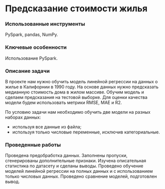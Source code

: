 
# Предсказание стоимости жилья

### Использованные инструменты
PySpark, pandas, NumPy.

### Ключевые особенности
Использование PySpark.

### Описание задачи
В проекте нам нужно обучить модель линейной регрессии на данных о жилье в Калифорнии в 1990 году. На основе данных нужно предсказать медианную стоимость дома в жилом массиве. Обучим модель и сделаем предсказания на тестовой выборке. Для оценки качества модели будем использовать метрики RMSE, MAE и R2.

По условию задачи нам необходимо обучить две модели на разных наборах данных:
* используя все данные из файла;
* используя только числовые переменные, исключив категориальные.

### Проведенные работы
Проведена предобработка данных. Заполнены пропуски, сгенерированы дополнительные признаки. Изучена описательная статистика по датасету и сделаны выводы. Проведено обучение моделей линейной регрессии на полных данных и с использованием только числовых данных. Проведено сравнение моделей, подготовлен вывод.